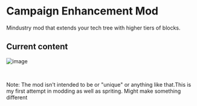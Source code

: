 # Campaign Enhancement Mod
Mindustry mod that extends your tech tree with higher tiers of blocks.

## Current content
![image](https://user-images.githubusercontent.com/85242532/181171495-827664af-b885-4416-a357-8a2b8e293ef9.png)














‎

Note: The mod isn't intended to be or "unique" or anything like that.This is my first attempt in modding as well as spriting. Might make something different

